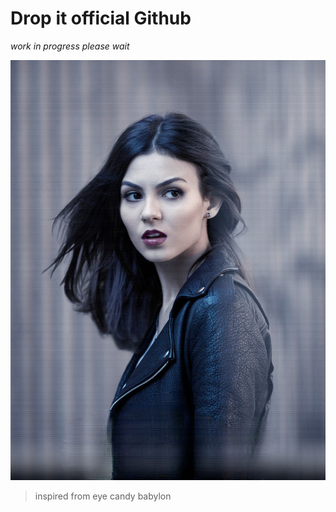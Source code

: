 # Drop it official Github

*work in progress please wait*

![](./.github/dropit.jpg)

> inspired from eye candy babylon
